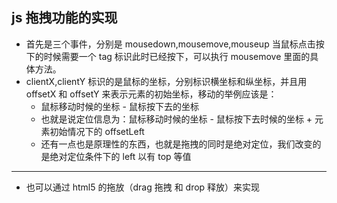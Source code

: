 ## js 拖拽功能的实现

- 首先是三个事件，分别是 mousedown,mousemove,mouseup 当鼠标点击按下的时候需要一个 tag 标识此时已经按下，可以执行 mousemove 里面的具体方法。
- clientX,clientY 标识的是鼠标的坐标，分别标识横坐标和纵坐标，并且用 offsetX 和 offsetY 来表示元素的初始坐标，移动的举例应该是：
  - 鼠标移动时候的坐标 - 鼠标按下去的坐标
  - 也就是说定位信息为：鼠标移动时候的坐标 - 鼠标按下去时候的坐标 + 元素初始情况下的 offsetLeft
  - 还有一点也是原理性的东西，也就是拖拽的同时是绝对定位，我们改变的是绝对定位条件下的 left 以有 top 等值

---

- 也可以通过 html5 的拖放（drag 拖拽 和 drop 释放）来实现
